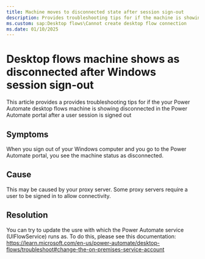 ```yaml
---
title: Machine moves to disconnected state after session sign-out
description: Provides troubleshooting tips for if the machine is showing disconnected in the portal after a user session is signed out
ms.custom: sap:Desktop flows\Cannot create desktop flow connection
ms.date: 01/10/2025
---
```

# Desktop flows machine shows as disconnected after Windows session sign-out

This article provides a provides troubleshooting tips for if the your Power Automate desktop flows machine is showing disconnected in the Power Automate portal after a user session is signed out

## Symptoms

When you sign out of your Windows computer and you go to the Power Automate portal, you see the machine status as disconnected.

## Cause

This may be caused by your proxy server. Some proxy servers require a user to be signed in to allow connectivity.

## Resolution

You can try to update the usre with which the Power Automate service (UIFlowService) runs as. To do this, please see this documentation: https://learn.microsoft.com/en-us/power-automate/desktop-flows/troubleshoot#change-the-on-premises-service-account
